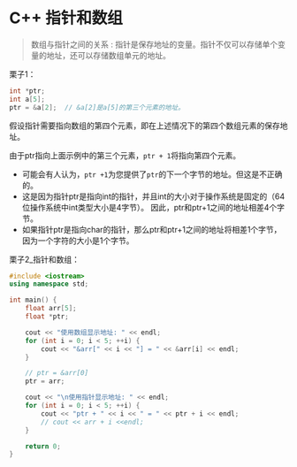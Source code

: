 # C++ 指针和数组
> 数组与指针之间的关系 : 指针是保存地址的变量。指针不仅可以存储单个变量的地址，还可以存储数组单元的地址。

栗子1：
```cpp
int *ptr;
int a[5];
ptr = &a[2];  // &a[2]是a[5]的第三个元素的地址。
```

假设指针需要指向数组的第四个元素，即在上述情况下的第四个数组元素的保存地址。

由于ptr指向上面示例中的第三个元素，`ptr + 1`将指向第四个元素。

+ 可能会有人认为，`ptr +1`为您提供了`ptr`的下一个字节的地址。但这是不正确的。
+ 这是因为指针ptr是指向int的指针，并且int的大小对于操作系统是固定的（64位操作系统中int类型大小是4字节）。 因此，ptr和ptr+1之间的地址相差4个字节。
+ 如果指针ptr是指向char的指针，那么ptr和ptr+1之间的地址将相差1个字节，因为一个字符的大小是1个字节。

栗子2_指针和数组：
```cpp
#include <iostream>
using namespace std;

int main() {
    float arr[5];
    float *ptr;

    cout << "使用数组显示地址: " << endl;
    for (int i = 0; i < 5; ++i) {
        cout << "&arr[" << i << "] = " << &arr[i] << endl;
    }

    // ptr = &arr[0]
    ptr = arr;

    cout << "\n使用指针显示地址: " << endl;
    for (int i = 0; i < 5; ++i) {
        cout << "ptr + " << i << " = " << ptr + i << endl;
        // cout << arr + i <<endl;
    }

    return 0;
}
```